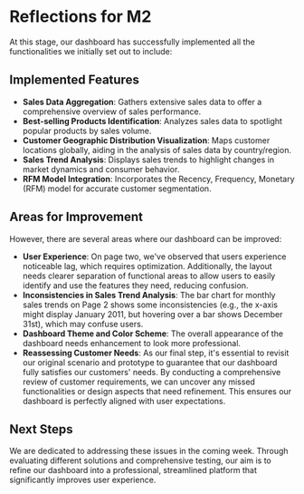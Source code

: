 # Reflections for M2

At this stage, our dashboard has successfully implemented all the functionalities we initially set out to include:

## Implemented Features

- **Sales Data Aggregation**: Gathers extensive sales data to offer a comprehensive overview of sales performance.
- **Best-selling Products Identification**: Analyzes sales data to spotlight popular products by sales volume.
- **Customer Geographic Distribution Visualization**: Maps customer locations globally, aiding in the analysis of sales data by country/region.
- **Sales Trend Analysis**: Displays sales trends to highlight changes in market dynamics and consumer behavior.
- **RFM Model Integration**: Incorporates the Recency, Frequency, Monetary (RFM) model for accurate customer segmentation.

## Areas for Improvement

However, there are several areas where our dashboard can be improved:

- **User Experience**: On page two, we've observed that users experience noticeable lag, which requires optimization. Additionally, the layout needs clearer separation of functional areas to allow users to easily identify and use the features they need, reducing confusion.
- **Inconsistencies in Sales Trend Analysis**: The bar chart for monthly sales trends on Page 2 shows some inconsistencies (e.g., the x-axis might display January 2011, but hovering over a bar shows December 31st), which may confuse users.
- **Dashboard Theme and Color Scheme**: The overall appearance of the dashboard needs enhancement to look more professional.
- **Reassessing Customer Needs**: As our final step, it's essential to revisit our original scenario and prototype to guarantee that our dashboard fully satisfies our customers' needs. By conducting a comprehensive review of customer requirements, we can uncover any missed functionalities or design aspects that need refinement. This ensures our dashboard is perfectly aligned with user expectations.

## Next Steps

We are dedicated to addressing these issues in the coming week. Through evaluating different solutions and comprehensive testing, our aim is to refine our dashboard into a professional, streamlined platform that significantly improves user experience.


